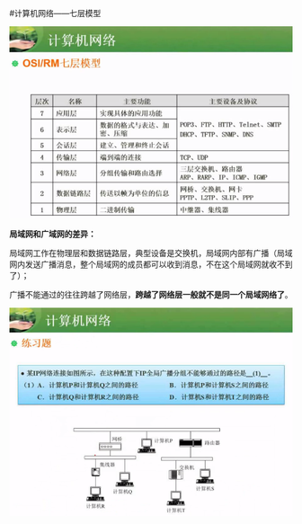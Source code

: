 #计算机网络——七层模型

![](/imgs/1.5.1-1七层模型.png)

**局域网和广域网的差异：**

局域网工作在物理层和数据链路层，典型设备是交换机，局域网内部有广播（局域网内发送广播消息，整个局域网的成员都可以收到消息，不在这个局域网就收不到了）；

广播不能通过的往往跨越了网络层，**跨越了网络层一般就不是同一个局域网络了**。

![](/imgs/1.5.1-2七层模型例题.png)


